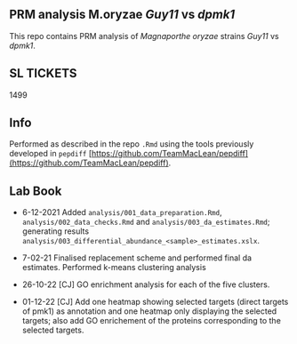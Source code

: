 


## PRM analysis M.oryzae _Guy11_ vs _dpmk1_

This repo contains PRM analysis of _Magnaporthe oryzae_ strains _Guy11_ vs _dpmk1_.

## SL TICKETS

1499

## Info

Performed as described in the repo `.Rmd` using the tools previously developed in `pepdiff` [https://github.com/TeamMacLean/pepdiff](https://github.com/TeamMacLean/pepdiff).

## Lab Book

  * 6-12-2021
    Added `analysis/001_data_preparation.Rmd`, `analysis/002_data_checks.Rmd` and `analysis/003_da_estimates.Rmd`; generating results `analysis/003_differential_abundance_<sample>_estimates.xslx`.

 * 7-02-21
  Finalised replacement scheme and performed final da estimates. Performed k-means clustering analysis

  * 26-10-22 [CJ]
  GO enrichment analysis for each of the five clusters.

  * 01-12-22 [CJ]
  Add one heatmap showing selected targets (direct targets of pmk1) as annotation and one heatmap only displaying the selected targets; also add GO enrichement of the proteins corresponding to the selected targets. 
